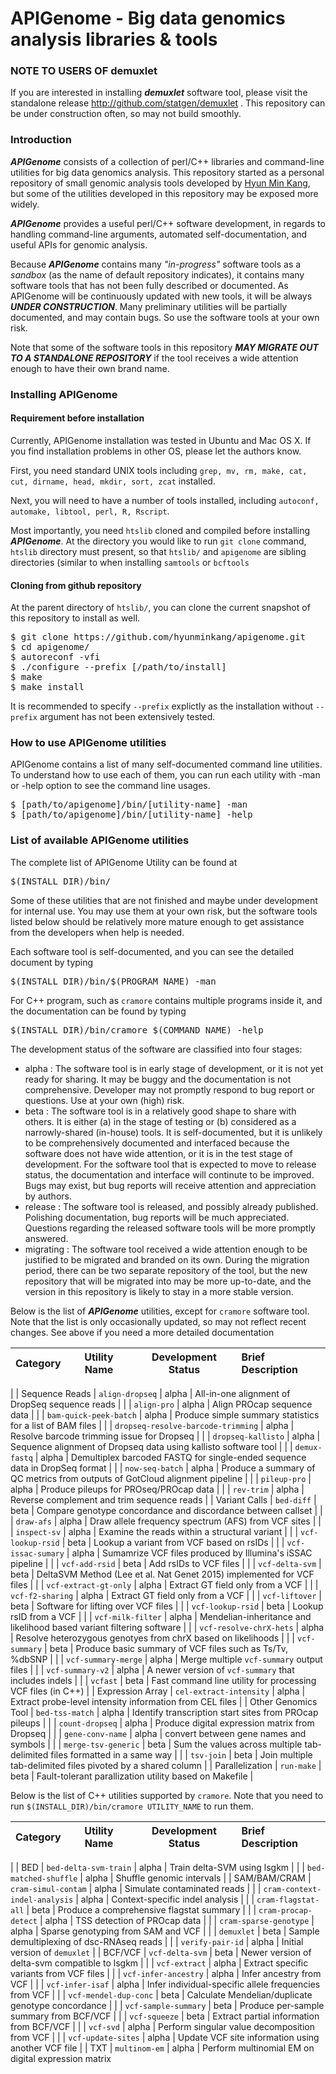 # APIGenome - Big data genomics analysis libraries & tools

### NOTE TO USERS OF demuxlet
If you are interested in installing **_demuxlet_** software tool, please visit the standalone release http://github.com/statgen/demuxlet . This repository can be under construction often, so may not build smoothly. 

### Introduction

**_APIGenome_** consists of a collection of perl/C++ libraries and command-line utilities for big data genomics analysis. This repository started as a personal repository of small genomic analysis tools developed by [Hyun Min Kang](https://sph.umich.edu/faculty-profiles/kang-hyunmin.html), but some of the utilities developed in this repository may be exposed more widely.

**_APIGenome_** provides a useful perl/C++ software development, in regards to handling command-line arguments, automated self-documentation, and useful APIs for genomic analysis.

Because **_APIGenome_** contains many _"in-progress"_ software tools as a _sandbox_ (as the name of default repository indicates), it contains many software tools that has not been fully described or documented. As APIGenome will be continuously updated with new tools, it will be always **_UNDER CONSTRUCTION_**. Many preliminary utilities will be partially documented, and may contain bugs. So use the software tools at your own risk.

Note that some of the software tools in this repository **_MAY MIGRATE OUT TO A STANDALONE REPOSITORY_** if the tool receives a wide attention enough to have their own brand name. 


### Installing APIGenome

#### Requirement before installation

Currently, APIGenome installation was tested in Ubuntu and Mac OS X. If you find installation problems in other OS, please let the authors know.

First, you need standard UNIX tools including `grep, mv, rm, make, cat, cut, dirname, head, mkdir, sort, zcat` installed.

Next, you will need to have a number of tools installed, including `autoconf, automake, libtool, perl, R, Rscript`.

Most importantly, you need `htslib` cloned and compiled before installing **_APIGenome_**. At the directory you would like to run `git clone` command, `htslib` directory must present, so that `htslib/` and `apigenome` are sibling directories (similar to when installing `samtools` or `bcftools`

#### Cloning from github repository

At the parent directory of `htslib/`, you can clone the current snapshot of this repository to install as well. 

<pre>
$ git clone https://github.com/hyunminkang/apigenome.git
$ cd apigenome/
$ autoreconf -vfi
$ ./configure --prefix [/path/to/install]
$ make
$ make install </pre>

It is recommended to specify `--prefix` explictly as the installation without `--prefix` argument has not been extensively tested.

### How to use APIGenome utilities

APIGenome contains a list of many self-documented command line utilities. To understand how to use each of them, you can run each utility with -man or -help option to see the command line usages.

<pre>
$ [path/to/apigenome]/bin/[utility-name] -man 
$ [path/to/apigenome]/bin/[utility-name] -help
</pre>

### List of available APIGenome utilities

The complete list of APIGenome Utility can be found at 
<pre>$(INSTALL_DIR)/bin/</pre> 
Some of these utilities that are not finished and maybe under development for internal use. You may use them at your own risk, but the software tools listed below should be relatively more mature enough to get assistance from the developers when help is needed.

Each software tool is self-documented, and you can see the detailed document by typing
<pre>$(INSTALL_DIR)/bin/$(PROGRAM_NAME) -man</pre>

For C++ program, such as <code>cramore</code> contains multiple programs inside it, and the documentation can be found by typing
<pre>$(INSTALL_DIR)/bin/cramore $(COMMAND_NAME) -help</pre>

The development status of the software are classified into four stages:
* alpha : The software tool is in early stage of development, or it is not yet ready for sharing. It may be buggy and the documentation is not comprehensive. Developer may not promptly respond to bug report or questions. Use at your own (high) risk. 
* beta : The software tool is in a relatively good shape to share with others. It is either (a) in the stage of testing or (b) considered as a narrowly-shared (in-house) tools. It is self-documented, but it is unlikely to be comprehensively documented and interfaced because the software does not have wide attention, or it is in the test stage of development. For the software tool that is expected to move to release status, the documentation and interface will continute to be improved. Bugs may exist, but bug reports will receive attention and appreciation by authors. 
* release : The software tool is released, and possibly already published. Polishing documentation, bug reports will be much appreciated. Questions regarding the released software tools will be more promptly answered.
* migrating : The software tool received a wide attention enough to be justified to be migrated and branded on its own. During the migration period, there can be two separate repository of the tool, but the new repository that will be migrated into may be more up-to-date, and the version in this repository is likely to stay in a more stable version.

Below is the list of **_APIGenome_** utilities, except for `cramore` software tool. Note that the list is only occasionally updated, so may not reflect recent changes. See above if you need a more detailed documentation

| Category | Utility Name  | Development Status | Brief Description |
| :------ |:--------------:|:--------------:|:----------------------- |
| 
| Sequence Reads | `align-dropseq` | alpha | All-in-one alignment of DropSeq sequence reads |
|                | `align-pro` | alpha | Align PROcap sequence data |
|                | `bam-quick-peek-batch` | alpha | Produce simple summary statistics for a list of BAM files |
|                | `dropseq-resolve-barcode-trimming` | alpha | Resolve barcode trimming issue for Dropseq |
|                | `dropseq-kallisto` | alpha | Sequence alignment of Dropseq data using kallisto software tool |
|                | `demux-fastq` | alpha | Demultiplex barcoded FASTQ for single-ended sequence data in DropSeq format |
|                | `now-seq-batch` | alpha | Produce a summary of QC metrics from outputs of GotCloud alignment pipeline |
|                | `pileup-pro` | alpha | Produce pileups for PROseq/PROcap data |
|                | `rev-trim` | alpha | Reverse complement and trim sequence reads |
| Variant Calls | `bed-diff` | beta | Compare genotype concordance and discordance between callset |
|               | `draw-afs` | alpha | Draw allele frequency spectrum (AFS) from VCF sites |
|               | `inspect-sv` | alpha | Examine the reads within a structural variant |
|               | `vcf-lookup-rsid` | beta | Lookup a variant from VCF based on rsIDs |
|               | `vcf-issac-sumary` | alpha | Sumamrize VCF files produced by Illumina's iSSAC pipeline |
|               | `vcf-add-rsid` | beta | Add rsIDs to VCF files |
|               | `vcf-delta-svm` | beta | DeltaSVM Method (Lee et al. Nat Genet 2015) implemented for VCF files |
|               | `vcf-extract-gt-only` | alpha | Extract GT field only from a VCF |
|               | `vcf-f2-sharing` | alpha | Extract GT field only from a VCF |
|               | `vcf-liftover` | beta | Software for lifting over VCF files |
|               | `vcf-lookup-rsid` | beta | Lookup rsID from a VCF |
|               | `vcf-milk-filter` | alpha | Mendelian-inheritance and likelihood based variant filtering software |
|               | `vcf-resolve-chrX-hets` | alpha | Resolve heterozygous genotyes from chrX based on likelihoods |
|               | `vcf-summary` | beta | Produce basic summary of VCF files such as Ts/Tv, %dbSNP |
|               | `vcf-summary-merge` | alpha | Merge multiple `vcf-summary` output files |
|               | `vcf-summary-v2` | alpha | A newer version of `vcf-summary` that includes indels |
|               | `vcfast` | beta | Fast command line utility for processing VCF files (in C++) |
| Expression Array | `cel-extract-intensity` | alpha | Extract probe-level intensity information from CEL files |
| Other Genomics Tool | `bed-tss-match` | alpha | Identify transcription start sites from PROcap pileups |
|                | `count-dropseq` | alpha | Produce digital expression matrix from Dropseq |
|                 | `gene-conv-name` | alpha | convert between gene names and symbols |
|                 | `merge-tsv-generic` | beta | Sum the values across multiple tab-delimited files formatted in a same way |
|                 | `tsv-join` | beta | Join multiple tab-delimited files pivoted by a shared column |
| Parallelization | `run-make` | beta | Fault-tolerant parallization utility based on Makefile |


Below is the list of C++ utilities supported by `cramore`. Note that you need to run `$(INSTALL_DIR)/bin/cramore UTILITY_NAME` to run them. 

| Category | Utility Name  | Development Status | Brief Description |
| :------ |:--------------:|:--------------:|:----------------------- |
| 
| BED           | `bed-delta-svm-train` | alpha | Train delta-SVM using lsgkm |
|               | `bed-matched-shuffle` | alpha | Shuffle genomic intervals |
| SAM/BAM/CRAM | `cram-simul-contam` | alpha | Simulate contaminated reads |
|                | `cram-context-indel-analysis` | alpha | Context-specific indel analysis |
|                | `cram-flagstat-all` | beta | Produce a comprehensive flagstat summary |
|                | `cram-procap-detect` | alpha | TSS detection of PROcap data |
|                | `cram-sparse-genotype` | alpha | Sparse genotyping from SAM and VCF |
|                | `demuxlet`          | beta | Sample demultiplexing of dsc-RNAseq reads |
|                | `verify-pair-id`          | alpha | Initial version of `demuxlet` |
| BCF/VCF        | `vcf-delta-svm`  | beta | Newer version of delta-svm compatible to lsgkm |
|                | `vcf-extract`  | alpha | Extract specific variants from VCF files |
|                | `vcf-infer-ancestry`  | alpha | Infer ancestry from VCF |
|                | `vcf-infer-isaf`  | alpha | Infer individual-specific allele frequencies from VCF |
|                | `vcf-mendel-dup-conc`  | beta | Calculate Mendelian/duplicate genotype concordance |
|                | `vcf-sample-summary`  | beta | Produce per-sample summary from BCF/VCF |
|                | `vcf-squeeze`  | beta | Extract partial information from BCF/VCF |
|                | `vcf-svd`      | alpha | Perform singular value decomposition from VCF |
|                | `vcf-update-sites`      | alpha | Update VCF site information using another VCF file |
| TXT            | `multinom-em` | alpha | Perform multinomial EM on digital expression matrix
